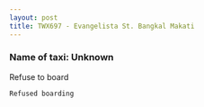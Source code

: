 ```yaml
---
layout: post
title: TWX697 - Evangelista St. Bangkal Makati
---
```


### Name of taxi: Unknown

Refuse to board

```Refused boarding```
